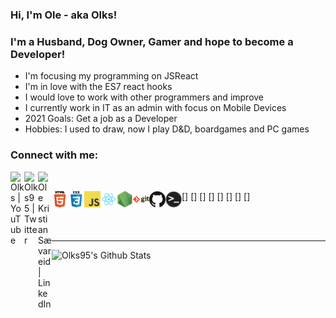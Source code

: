 ### Hi, I'm Ole - aka Olks!

### I'm a Husband, Dog Owner, Gamer and hope to become a Developer!
- I'm focusing my programming on JSReact
- I'm in love with the ES7 react hooks
- I would love to work with other programmers and improve
- I currently work in IT as an admin with focus on Mobile Devices
- 2021 Goals: Get a job as a Developer
- Hobbies: I used to draw, now I play D&D, boardgames and PC games

### Connect with me:
[<img align="left" alt="Olks | YouTube" width="22px" src="https://cdn.jsdelivr.net/npm/simple-icons@v3/icons/youtube.svg" />][youtube]
[<img align="left" alt="Olks95 | Twitter" width="22px" src="https://cdn.jsdelivr.net/npm/simple-icons@v3/icons/twitter.svg" />][twitter]
[<img align="left" alt="Ole Kristian Sævareid | LinkedIn" width="22px" src="https://cdn.jsdelivr.net/npm/simple-icons@v3/icons/linkedin.svg" />][linkedin]

<br />

[<img align="left" alt="HTML5" width="26px" src="https://raw.githubusercontent.com/github/explore/80688e429a7d4ef2fca1e82350fe8e3517d3494d/topics/html/html.png" />]
[<img align="left" alt="CSS3" width="26px" src="https://raw.githubusercontent.com/github/explore/80688e429a7d4ef2fca1e82350fe8e3517d3494d/topics/css/css.png" />]
[<img align="left" alt="JavaScript" width="26px" src="https://raw.githubusercontent.com/github/explore/80688e429a7d4ef2fca1e82350fe8e3517d3494d/topics/javascript/javascript.png" />]
[<img align="left" alt="React" width="26px" src="https://raw.githubusercontent.com/github/explore/80688e429a7d4ef2fca1e82350fe8e3517d3494d/topics/react/react.png" />]
[<img align="left" alt="Node.js" width="26px" src="https://raw.githubusercontent.com/github/explore/80688e429a7d4ef2fca1e82350fe8e3517d3494d/topics/nodejs/nodejs.png" />]
[<img align="left" alt="Git" width="26px" src="https://raw.githubusercontent.com/github/explore/80688e429a7d4ef2fca1e82350fe8e3517d3494d/topics/git/git.png" />]
[<img align="left" alt="GitHub" width="26px" src="https://raw.githubusercontent.com/github/explore/78df643247d429f6cc873026c0622819ad797942/topics/github/github.png" />]
[<img align="left" alt="Terminal" width="26px" src="https://raw.githubusercontent.com/github/explore/80688e429a7d4ef2fca1e82350fe8e3517d3494d/topics/terminal/terminal.png" />]

<br />
<br />

---

<img align="left" alt="Olks95's Github Stats" src="https://github-readme-stats.vercel.app/api?username=Olks95&count_private=true&show_icons=true&hide_border=true&theme=tokyonight" />

[youtube]: https://www.youtube.com/channel/UCKYSXZq3gT0RvGLjOtW9nbg
[twitter]: https://twitter.com/Olks95
[linkedin]: https://www.linkedin.com/in/ole-kristian-saevareid-282751188